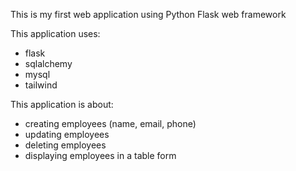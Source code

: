 This is my first web application using Python Flask web framework

This application uses:
- flask
- sqlalchemy
- mysql
- tailwind

This application is about:
- creating employees (name, email, phone)
- updating employees
- deleting employees
- displaying employees in a table form